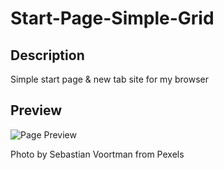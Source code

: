 # Start-Page-Simple-Grid
## Description
Simple start page & new tab site for my browser
## Preview
![Page Preview](./preview.png)


Photo by Sebastian Voortman from Pexels
